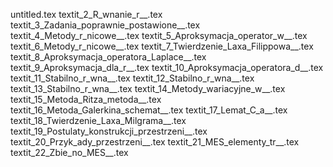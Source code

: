 untitled.tex
textit_2_R_wnanie_r__.tex
textit_3_Zadania_poprawnie_postawione__.tex
textit_4_Metody_r_nicowe__.tex
textit_5_Aproksymacja_operator_w__.tex
textit_6_Metody_r_nicowe__.tex
textit_7_Twierdzenie_Laxa_Filippowa__.tex
textit_8_Aproksymacja_operatora_Laplace__.tex
textit_9_Aproksymacja_dla_r__.tex
textit_10_Aproksymacja_operatora_d__.tex
textit_11_Stabilno_r_wna__.tex
textit_12_Stabilno_r_wna__.tex
textit_13_Stabilno_r_wna__.tex
textit_14_Metody_wariacyjne_w__.tex
textit_15_Metoda_Ritza_metoda__.tex
textit_16_Metoda_Galerkina_schemat__.tex
textit_17_Lemat_C_a__.tex
textit_18_Twierdzenie_Laxa_Milgrama__.tex
textit_19_Postulaty_konstrukcji_przestrzeni__.tex
textit_20_Przyk_ady_przestrzeni__.tex
textit_21_MES_elementy_tr__.tex
textit_22_Zbie_no_MES__.tex
